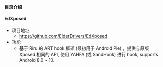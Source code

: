 #### 目录介绍





#### EdXposed
- 项目地址
    - https://github.com/ElderDrivers/EdXposed
- 功能
    - 基于 Riru 的 ART hook 框架 (最初用于 Android Pie) ，提供与原版 Xposed 相同的 API, 使用 YAHFA (或 SandHook) 进行 hook, supports Android 8.0 ~ 10.


















